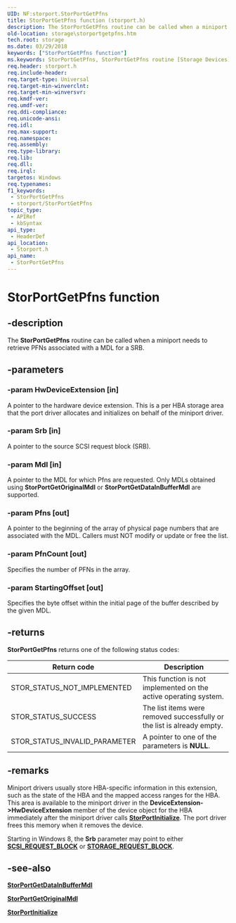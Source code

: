 ```yaml
---
UID: NF:storport.StorPortGetPfns
title: StorPortGetPfns function (storport.h)
description: The StorPortGetPfns routine can be called when a miniport needs to retrieve PFNs associated with a MDL for a SRB.
old-location: storage\storportgetpfns.htm
tech.root: storage
ms.date: 03/29/2018
keywords: ["StorPortGetPfns function"]
ms.keywords: StorPortGetPfns, StorPortGetPfns routine [Storage Devices], storage.storportgetpfns, storport/StorPortGetPfns
req.header: storport.h
req.include-header: 
req.target-type: Universal
req.target-min-winverclnt: 
req.target-min-winversvr: 
req.kmdf-ver: 
req.umdf-ver: 
req.ddi-compliance: 
req.unicode-ansi: 
req.idl: 
req.max-support: 
req.namespace: 
req.assembly: 
req.type-library: 
req.lib: 
req.dll: 
req.irql: 
targetos: Windows
req.typenames: 
f1_keywords:
 - StorPortGetPfns
 - storport/StorPortGetPfns
topic_type:
 - APIRef
 - kbSyntax
api_type:
 - HeaderDef
api_location:
 - Storport.h
api_name:
 - StorPortGetPfns
---
```


# StorPortGetPfns function

## -description

The **StorPortGetPfns** routine can be called when a miniport needs to retrieve PFNs associated with a MDL for a SRB.

## -parameters

### -param HwDeviceExtension [in]

A pointer to the hardware device extension. This is a per HBA storage area that the port driver allocates and initializes on behalf of the miniport driver.

### -param Srb [in]

A pointer to the source SCSI request block (SRB).

### -param Mdl [in]

A pointer to the MDL for which Pfns are requested. Only MDLs obtained using **StorPortGetOriginalMdl** or **StorPortGetDataInBufferMdl** are supported.

### -param Pfns [out]

A pointer to the beginning of the array of physical page numbers that are associated with the MDL. Callers must NOT modify or update or free the list.

### -param PfnCount [out]

Specifies the number of PFNs in the array.

### -param StartingOffset [out]

Specifies the byte offset within the initial page of the buffer described by the given MDL.

## -returns

**StorPortGetPfns** returns one of the following status codes:

| Return code | Description |
| ----------- | ----------- |
| STOR_STATUS_NOT_IMPLEMENTED   | This function is not implemented on the active operating system. |
| STOR_STATUS_SUCCESS           | The list items were removed successfully or the list is already empty. |
| STOR_STATUS_INVALID_PARAMETER | A pointer to one of the parameters is **NULL**. |

## -remarks

 Miniport drivers usually store HBA-specific information in this extension, such as the state of the HBA and the mapped access ranges for the HBA. This area is available to the miniport driver in the **DeviceExtension->HwDeviceExtension** member of the device object for the HBA immediately after the miniport driver calls [**StorPortInitialize**](nf-storport-storportinitialize.md). The port driver frees this memory when it removes the device.

Starting in Windows 8, the **Srb** parameter may point to either [**SCSI_REQUEST_BLOCK**](../srb/ns-srb-_scsi_request_block.md) or [**STORAGE_REQUEST_BLOCK**](../srb/ns-srb-_storage_request_block.md).

## -see-also

[**StorPortGetDataInBufferMdl**](nf-storport-storportgetdatainbuffermdl.md)

[**StorPortGetOriginalMdl**](nf-storport-storportgetoriginalmdl.md)

[**StorPortInitialize**](nf-storport-storportinitialize.md)
